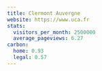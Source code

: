 ```yaml
---
title: Clermont Auvergne
website: https://www.uca.fr
stats:
  visitors_per_month: 2500000
  average_pageviews: 6.27
carbon:
  home: 0.93
  legal: 0.57
---
```


